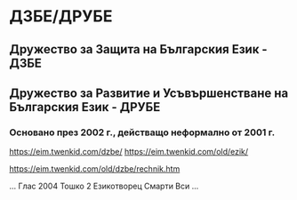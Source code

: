 # ДЗБЕ/ДРУБЕ
## Дружество за Защита на Българския Език - ДЗБЕ <br>
## Дружество за Развитие и Усъвършенстване на Българския Eзик - ДРУБЕ
### Основано през 2002 г., действащо неформално от 2001 г.

https://eim.twenkid.com/dzbe/
https://eim.twenkid.com/old/ezik/

https://eim.twenkid.com/old/dzbe/rechnik.htm

...
Глас 2004
Тошко 2
Езикотворец
Смарти
Вси 
...

